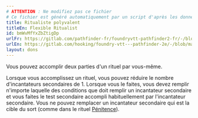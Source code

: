 ```yaml
---
# ATTENTION : Ne modifiez pas ce fichier
# Ce fichier est généré automatiquement par un script d'après les données du module Foundry VTT officiel et de sa traduction
title: Ritualiste polyvalent
titleEn: Flexible Ritualist
id: bmWvMfYxZbZtigDp
urlFr: https://gitlab.com/pathfinder-fr/foundryvtt-pathfinder2-fr/-/blob/master/data/feats/bmWvMfYxZbZtigDp.htm
urlEn: https://gitlab.com/hooking/foundry-vtt---pathfinder-2e/-/blob/master/packs/data/feats.db/flexible-ritualist.json
layout: dons
---
```

Vous pouvez accomplir deux parties d'un rituel par vous-même.

Lorsque vous accomplissez un rituel, vous pouvez réduire le nombre d'incantateurs secondaires de 1. Lorsque vous le faites, vous devez remplir n'importe laquelle des conditions que doit remplir un incantateur secondaire et vous faites le test secondaire accompli habituellement par l'incantateur secondaire. Vous ne pouvez remplacer un incantateur secondaire qui est la cible du sort (comme dans le rituel [Pénitence](../sorts/pénitence.html)).
